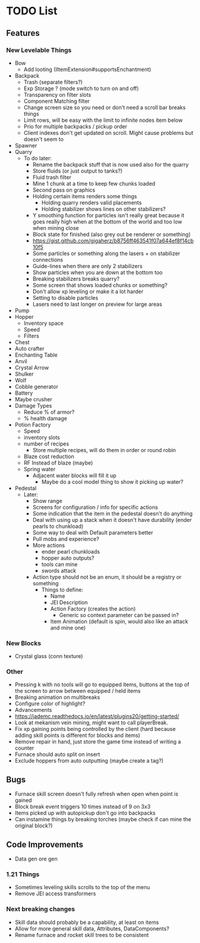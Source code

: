 # TODO List
## Features
### New Levelable Things
- Bow
  - Add looting (IItemExtension#supportsEnchantment)
- Backpack
  - Trash (separate filters?)
  - Exp Storage ? (mode switch to turn on and off)
  - Transparency on filter slots
  - Component Matching filter
  - Change screen size so you need or don't need a scroll bar breaks things
  - Limit rows, will be easy with the limit to infinite nodes item below
  - Prio for multiple backpacks / pickup order
  - Client indexes don't get updated on scroll. Might cause problems but doesn't seem to
- Spawner
- Quarry
  - To do later:
    - Rename the backpack stuff that is now used also for the quarry
    - Store fluids (or just output to tanks?)
    - Fluid trash filter
    - Mine 1 chunk at a time to keep few chunks loaded
    - Second pass on graphics
    - Holding certain items renders some things
      - Holding quarry renders valid placements
      - Holding stabilizer shows lines on other stabilizers?
    - Y smoothing function for particles isn't really great because it goes really high when at the bottom of the world and too low when mining close
    - Block state for finished (also grey out be renderer or something)
    - https://gist.github.com/gigaherz/b8756ff463541f07a644ef8f14cb10f5
    - Some particles or something along the lasers + on stabilizer connections
    - Guide-lines when there are only 2 stabilizers
    - Show particles when you are down at the bottom too
    - Breaking stabilizers breaks quarry?
    - Some screen that shows loaded chunks or something?
    - Don't allow xp leveling or make it a lot harder
    - Setting to disable particles
    - Lasers need to last longer on preview for large areas
- Pump
- Hopper
  - Inventory space
  - Speed
  - Filters
- Chest
- Auto crafter
- Enchanting Table
- Anvil
- Crystal Arrow
- Shulker
- Wolf
- Cobble generator
- Battery
- Maybe crusher
- Damage Types
  - Reduce % of armor?
  - % health damage
- Potion Factory
  - Speed
  - inventory slots
  - number of recipes
    - Store multiple recipes, will do them in order or round robin
  - Blaze cost reduction
  - RF Instead of blaze (maybe)
  - Spring water
    - Adjacent water blocks will fill it up
      - Maybe do a cool model thing to show it picking up water?
- Pedestal
  - Later:
    - Show range
    - Screens for configuration / info for specific actions
    - Some indication that the item in the pedestal doesn't do anything
    - Deal with using up a stack when it doesn't have durability (ender pearls to chunkload)
    - Some way to deal with Default parameters better
    - Pull mobs and experience?
    - More actions
      - ender pearl chunkloads
      - hopper auto outputs?
      - tools can mine
      - swords attack
    - Action type should not be an enum, it should be a registry or something
      - Things to define:
        - Name
        - JEI Description
        - Action Factory (creates the action)
          - Generic so context parameter can be passed in?
        - Item Animation (default is spin, would also like an attack and mine one)

### New Blocks
- Crystal glass (conn texture)

### Other
- Pressing k with no tools will go to equipped items, buttons at the top of the screen to arrow between equipped / held items
- Breaking animation on multibreaks
- Configure color of highlight?
- Advancements
- https://jademc.readthedocs.io/en/latest/plugins20/getting-started/
- Look at mekanism vein mining, might want to call playerBreak.
- Fix xp gaining points being controlled by the client (hard because adding skill points is different for blocks and items)
- Remove repair in hand, just store the game time instead of writing a counter
- Furnace should auto split on insert
- Exclude hoppers from auto outputting (maybe create a tag?)

## Bugs
- Furnace skill screen doesn't fully refresh when open when point is gained
- Block break event triggers 10 times instead of 9 on 3x3
- Items picked up with autopickup don't go into backpacks
- Can instamine things by breaking torches (maybe check if can mine the original block?)

## Code Improvements
- Data gen ore gen

### 1.21 Things
- Sometimes leveling skills scrolls to the top of the menu
- Remove JEI access transformers

### Next breaking changes
- Skill data should probably be a capability, at least on items
- Allow for more general skill data, Attributes, DataComponents?
- Rename furnace and rocket skill trees to be consistent